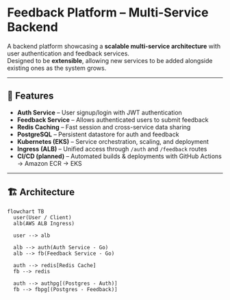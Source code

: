 # Feedback Platform – Multi-Service Backend

A backend platform showcasing a **scalable multi-service architecture** with user authentication and feedback services.  
Designed to be **extensible**, allowing new services to be added alongside existing ones as the system grows.

---

## 🚀 Features
- **Auth Service** – User signup/login with JWT authentication  
- **Feedback Service** – Allows authenticated users to submit feedback  
- **Redis Caching** – Fast session and cross-service data sharing  
- **PostgreSQL** – Persistent datastore for auth and feedback  
- **Kubernetes (EKS)** – Service orchestration, scaling, and deployment  
- **Ingress (ALB)** – Unified access through `/auth` and `/feedback` routes  
- **CI/CD (planned)** – Automated builds & deployments with GitHub Actions → Amazon ECR → EKS  

---

## 🏗️ Architecture

```mermaid
flowchart TB
  user(User / Client)
  alb(AWS ALB Ingress)

  user --> alb

  alb --> auth(Auth Service - Go)
  alb --> fb(Feedback Service - Go)

  auth --> redis[Redis Cache]
  fb --> redis

  auth --> authpg[(Postgres - Auth)]
  fb --> fbpg[(Postgres - Feedback)]
